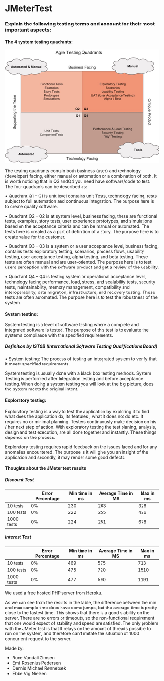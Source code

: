 # JMeterTest

### Explain the following testing terms and account for their most important aspects:

#### The 4 system testing quadrants:

 ![Agile 4 quadrant](https://github.com/tjaydk/JMeterTest/blob/master/4agileQuadrant.jpg) 
 
The testing quadrants contain both business (user) and technology (developer) facing, either manual or automation or a combination of both. It is worth noticing that in Q3 andQ4 you need have software/code to test.
The four quadrants can be described as:

  •	Quadrant Q1 – Q1 is unit level contains unit Tests, technology facing, tests subject to full automation and continuous integration. The purpose here is to create quality software.

  •	Quadrant Q2 – Q2 is at system level, business facing, these are functional tests, examples, story tests, user experience prototypes, and simulations based on the acceptance criteria and can be manual or automated. The tests here is created as a part of definition of a story. The purpose here is to create value for the customer.

  •	Quadrant Q3 – Q3 is a system or a user acceptance level, business facing, contains tests exploratory testing, scenarios, process flows, usability testing, user acceptance testing, alpha testing, and beta testing. These tests are often manual and are user-oriented. The purpose here is to test users perception with the software product and get a review of the usability.

  •	Quadrant Q4 – Q4 is testing system or operational acceptance level, technology facing performance, load, stress, and scalability tests, security tests, maintainability, memory management, compatibility and interoperability, data migration, infrastructure, and recovery testing. These tests are often automated. The purpose here is to test the robustness of the system.


#### System testing:
System testing is a level of software testing where a complete and integrated software is tested. The purpose of this test is to evaluate the system’s compliance with the specified requirements.

##### Definition by ISTQB	(International Software Testing Qualifications Board)
  •	System testing: The process of testing an integrated system to verify that it meets specified requirements.

System testing is usually done with a black box testing methods. System Testing is performed after Integration testing and before acceptance testing. When doing a system testing you will look at the big picture, does the system meets the original intent.

#### Exploratory testing:
Exploratory testing is a way to test the application by exploring it to find what does the application do, its features , what it does not do etc. It requires no or minimal planning. Testers continuously make decision on his / her next step of action. With exploratory testing the test planing, analysis, design and test execution, are all done together and instantly. These things depends on the process. 

Exploratory testing requires rapid feedback on the issues faced and for any anomalies encountered. The purpose is it will give you an insight of the application and secondly, it may render some good defects.

#### Thoughts about the JMeter test results
##### Discount Test
|  | Error Percentage | Min time in ms | Average Time in MS |Max in ms |
|---|---|---|---|---|
| 10 tests | 0% | 230 | 263 | 326 |
| 100 tests | 0% | 222 | 255 | 426 |
| 1000 tests | 0% | 224 | 251 | 678 |

##### Interest Test
|  | Error Percentage | Min time in ms | Average Time in MS |Max in ms |
|---|---|---|---|---|
| 10 tests | 0% | 469 | 575 | 713 |
| 100 tests | 0% | 475 | 720 | 1510 |
| 1000 tests | 0% | 477 | 590 | 1191 |

We used a free hosted PHP server from [Heroku](https://www.heroku.com/).

As we can see from the results in the table, the difference between the min and max sample time does have some jumps, but the average time is pretty close to the fastest time. This shows that there is a good stability on the server. 
There are no errors or timeouts, so the non-functional requirement that one would expect of stability and speed are satisfied.
The only problem with the JMeter test is that It relays on the amount of threads possible to run on the system, and therefore can’t imitate the situation of 1000 concurrent request to the server.


Made by:
- Rune Vandall Zimsen
- Emil Rosenius Pedersen
- Dennis Michael Rønnebæk
- Ebbe Vig Nielsen
